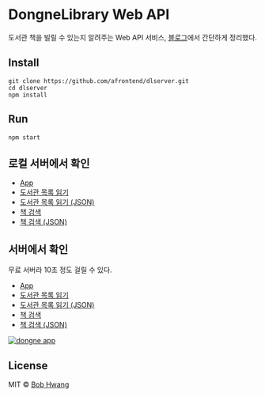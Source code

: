 # DongneLibrary Web API

도서관 책을 빌릴 수 있는지 알려주는 Web API 서비스, [블로그](https://agvim.wordpress.com/2017/09/20/web-api-check-if-a-library-book-was-rented/)에서 간단하게 정리했다.

## Install

    git clone https://github.com/afrontend/dlserver.git
    cd dlserver
    npm install

## Run

    npm start

## 로컬 서버에서 확인

- [App](http://localhost:3000/)
- [도서관 목록 읽기](http://localhost:3000/search)
- [도서관 목록 읽기 (JSON)](http://localhost:3000/libraryList)
- [책 검색](http://localhost:3000/javascript/판교)
- [책 검색 (JSON)](http://localhost:3000/search?title=javascript&libraryName=판교)

## 서버에서 확인

무료 서버라 10초 정도 걸릴 수 있다.

- [App](https://dongne.render.com/)
- [도서관 목록 읽기](https://dongne.render.com/search)
- [도서관 목록 읽기 (JSON)](https://dongne.render.com/libraryList)
- [책 검색](https://dongne.render.com/javascript/판교)
- [책 검색 (JSON)](https://dongne.render.com/search?title=javascript&libraryName=판교)

[![dongne app](https://agvim.files.wordpress.com/2019/06/dlserver.png?w=200 "dongne app")](https://dongne.render.com/)

## License
MIT © [Bob Hwang](https://afrontend.github.io)
